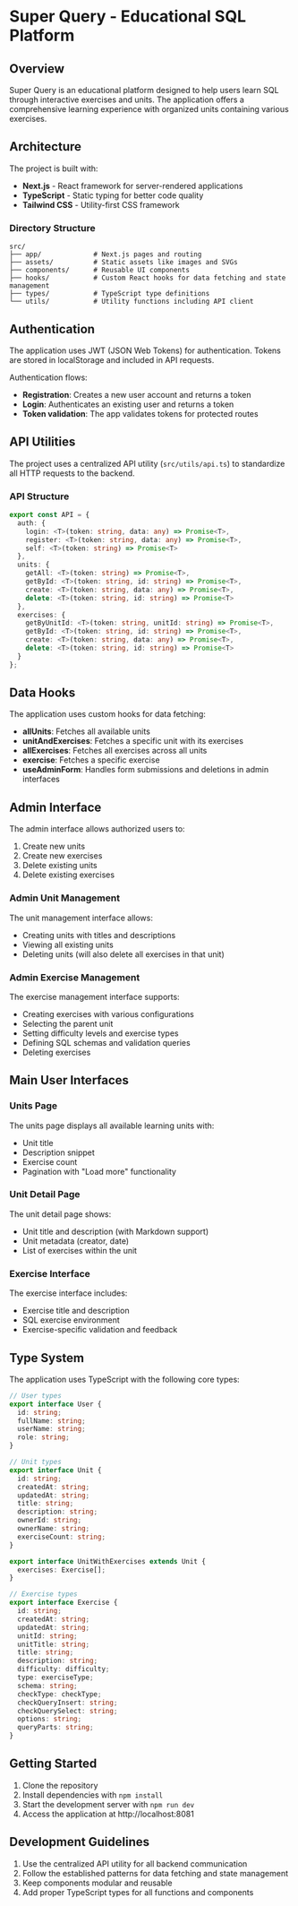 # Super Query - Educational SQL Platform

## Overview

Super Query is an educational platform designed to help users learn SQL through interactive exercises and units. The application offers a comprehensive learning experience with organized units containing various exercises.

## Architecture

The project is built with:
- **Next.js** - React framework for server-rendered applications
- **TypeScript** - Static typing for better code quality
- **Tailwind CSS** - Utility-first CSS framework

### Directory Structure

```
src/
├── app/             # Next.js pages and routing
├── assets/          # Static assets like images and SVGs
├── components/      # Reusable UI components
├── hooks/           # Custom React hooks for data fetching and state management
├── types/           # TypeScript type definitions
└── utils/           # Utility functions including API client
```

## Authentication

The application uses JWT (JSON Web Tokens) for authentication. Tokens are stored in localStorage and included in API requests.

Authentication flows:
- **Registration**: Creates a new user account and returns a token
- **Login**: Authenticates an existing user and returns a token
- **Token validation**: The app validates tokens for protected routes

## API Utilities

The project uses a centralized API utility (`src/utils/api.ts`) to standardize all HTTP requests to the backend.

### API Structure

```typescript
export const API = {
  auth: {
    login: <T>(token: string, data: any) => Promise<T>,
    register: <T>(token: string, data: any) => Promise<T>,
    self: <T>(token: string) => Promise<T>
  },
  units: {
    getAll: <T>(token: string) => Promise<T>,
    getById: <T>(token: string, id: string) => Promise<T>,
    create: <T>(token: string, data: any) => Promise<T>,
    delete: <T>(token: string, id: string) => Promise<T>
  },
  exercises: {
    getByUnitId: <T>(token: string, unitId: string) => Promise<T>,
    getById: <T>(token: string, id: string) => Promise<T>,
    create: <T>(token: string, data: any) => Promise<T>,
    delete: <T>(token: string, id: string) => Promise<T>
  }
};
```

## Data Hooks

The application uses custom hooks for data fetching:

- **allUnits**: Fetches all available units
- **unitAndExercises**: Fetches a specific unit with its exercises
- **allExercises**: Fetches all exercises across all units
- **exercise**: Fetches a specific exercise
- **useAdminForm**: Handles form submissions and deletions in admin interfaces

## Admin Interface

The admin interface allows authorized users to:

1. Create new units
2. Create new exercises
3. Delete existing units
4. Delete existing exercises

### Admin Unit Management

The unit management interface allows:
- Creating units with titles and descriptions
- Viewing all existing units
- Deleting units (will also delete all exercises in that unit)

### Admin Exercise Management

The exercise management interface supports:
- Creating exercises with various configurations
- Selecting the parent unit
- Setting difficulty levels and exercise types
- Defining SQL schemas and validation queries
- Deleting exercises

## Main User Interfaces

### Units Page

The units page displays all available learning units with:
- Unit title
- Description snippet
- Exercise count
- Pagination with "Load more" functionality

### Unit Detail Page

The unit detail page shows:
- Unit title and description (with Markdown support)
- Unit metadata (creator, date)
- List of exercises within the unit

### Exercise Interface

The exercise interface includes:
- Exercise title and description
- SQL exercise environment
- Exercise-specific validation and feedback

## Type System

The application uses TypeScript with the following core types:

```typescript
// User types
export interface User {
  id: string;
  fullName: string;
  userName: string;
  role: string;
}

// Unit types
export interface Unit {
  id: string;
  createdAt: string;
  updatedAt: string;
  title: string;
  description: string;
  ownerId: string;
  ownerName: string;
  exerciseCount: string;
}

export interface UnitWithExercises extends Unit {
  exercises: Exercise[];
}

// Exercise types
export interface Exercise {
  id: string;
  createdAt: string;
  updatedAt: string;
  unitId: string;
  unitTitle: string;
  title: string;
  description: string;
  difficulty: difficulty;
  type: exerciseType;
  schema: string;
  checkType: checkType;
  checkQueryInsert: string;
  checkQuerySelect: string;
  options: string;
  queryParts: string;
}
```

## Getting Started

1. Clone the repository
2. Install dependencies with `npm install`
3. Start the development server with `npm run dev`
4. Access the application at http://localhost:8081

## Development Guidelines

1. Use the centralized API utility for all backend communication
2. Follow the established patterns for data fetching and state management
3. Keep components modular and reusable
4. Add proper TypeScript types for all functions and components
